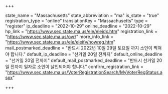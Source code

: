 +++

state_name = "Massachusetts"
state_abbreviation = "ma"
is_state = "true"
registration_type = "online"
translationKey = "Massachusetts"
type = "register"
ip_deadline = "2022-10-29"
online_deadline = "2022-10-29"
hp_link = "https://www.sec.state.ma.us/ele/eleidx.htm"
registration_link = "https://www.sec.state.ma.us/ovr/"
more_info_link = "https://www.sec.state.ma.us/ele/eleifv/howreg.htm"
mail_postmarked_deadline = "반드시 2022년 10일 29일 토요일 까지 소인이 찍혀야 합니다."
default_ip_deadline = "선거일 20일 전까지"
default_online_deadline = "선거일 20일 전까지"
default_mail_postmarked_deadline = "반드시 선거일 20일 전까지 일자로 소인이 날인되어야 합니다."
confirm_registration_link = "https://www.sec.state.ma.us/VoterRegistrationSearch/MyVoterRegStatus.aspx"

+++